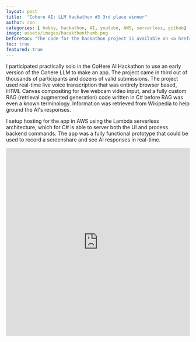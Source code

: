```yaml
---
layout: post
title:  "Cohere AI: LLM Hackathon #3 3rd place winner"
author: ron
categories: [ hobby, hackathon, AI, youtube, AWS, serverless, github]
image: assets/images/hacakthonthumb.png
beforetoc: "The code for the hackathon project is available on <a href='https://github.com/TechronicHackathon/Aisistant'>GitHub</a>"
toc: true
featured: true
---
```


I participated practically solo in the CoHere AI Hackathon to use an early version of the Cohere LLM to make an app. The project came in third out of thousands of participants and dozens of valid submissions. The project used real-time live voice transcription that was entirely browser based, HTML Canvas compositing for live webcam video input, and a fully custom RAG (retrieval augmented generation) code written in C# before RAG was even a known terminology. Information was retrieved from Wikipedia to help ground the AI's responses.

I setup hosting for the app in AWS using the Lambda serverless architecture, which for C# is able to server both the UI and process backend commands. The app was a fully functional prototype that could be used to record a screenshare and see AI responses in real-time.

<p><iframe style="width:100%;" height="515" src="https://www.youtube.com/embed/8DcO6GYUF_0?si=T1IR99vX1GIRZZ0i" frameborder="0" allowfullscreen></iframe></p>
